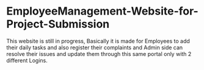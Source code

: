 # EmployeeManagement-Website-for-Project-Submission
This website is still in progress, Basically it is made for Employees to add their daily tasks and also register their complaints and Admin side can resolve their issues and update them through this same portal only with 2 different Logins.
